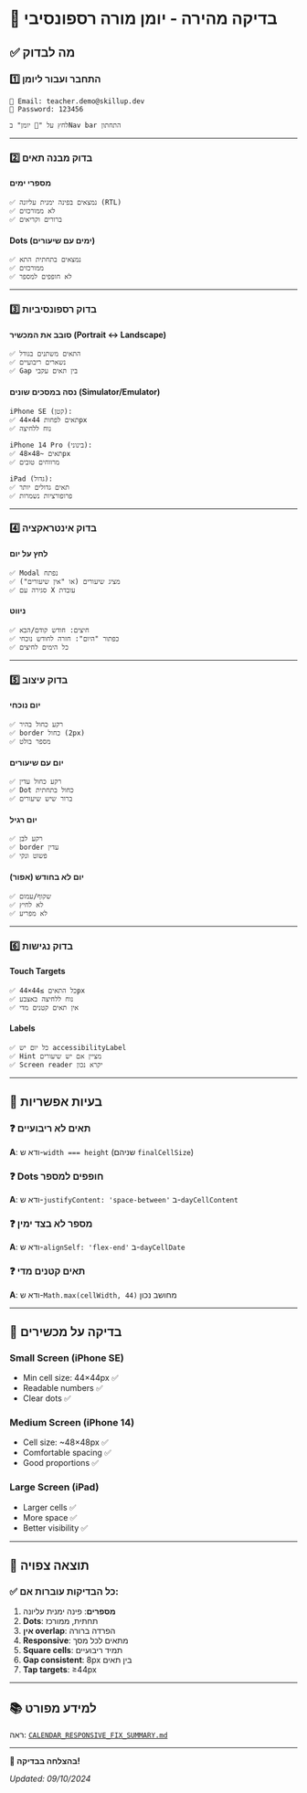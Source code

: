 # 🧪 בדיקה מהירה - יומן מורה רספונסיבי

## ✅ מה לבדוק

### 1️⃣ התחבר ועבור ליומן
```
📧 Email: teacher.demo@skillup.dev
🔑 Password: 123456

לחץ על "📅 יומן" בNav bar התחתון
```

---

### 2️⃣ בדוק מבנה תאים

#### מספרי ימים
```
✅ נמצאים בפינה ימנית עליונה (RTL)
✅ לא ממורכזים
✅ ברורים וקריאים
```

#### Dots (ימים עם שיעורים)
```
✅ נמצאים בתחתית התא
✅ ממורכזים
✅ לא חופפים למספר
```

---

### 3️⃣ בדוק רספונסיביות

#### סובב את המכשיר (Portrait ↔ Landscape)
```
✅ התאים משתנים בגודל
✅ נשארים ריבועיים
✅ Gap בין תאים עקבי
```

#### נסה במסכים שונים (Simulator/Emulator)
```
iPhone SE (קטן):
✅ תאים לפחות 44×44px
✅ נוח ללחיצה

iPhone 14 Pro (בינוני):
✅ תאים ~48×48px
✅ מרווחים טובים

iPad (גדול):
✅ תאים גדולים יותר
✅ פרופורציות נשמרות
```

---

### 4️⃣ בדוק אינטראקציה

#### לחץ על יום
```
✅ Modal נפתח
✅ מציג שיעורים (או "אין שיעורים")
✅ סגירה עם X עובדת
```

#### ניווט
```
✅ חיצים: חודש קודם/הבא
✅ כפתור "היום": חזרה לחודש נוכחי
✅ כל הימים לחיצים
```

---

### 5️⃣ בדוק עיצוב

#### יום נוכחי
```
✅ רקע כחול בהיר
✅ border כחול (2px)
✅ מספר בולט
```

#### יום עם שיעורים
```
✅ רקע כחול עדין
✅ Dot כחול בתחתית
✅ ברור שיש שיעורים
```

#### יום רגיל
```
✅ רקע לבן
✅ border עדין
✅ פשוט ונקי
```

#### יום לא בחודש (אפור)
```
✅ שקוף/עמום
✅ לא לחיץ
✅ לא מפריע
```

---

### 6️⃣ בדוק נגישות

#### Touch Targets
```
✅ כל התאים ≥44×44px
✅ נוח ללחיצה באצבע
✅ אין תאים קטנים מדי
```

#### Labels
```
✅ כל יום יש accessibilityLabel
✅ Hint מציין אם יש שיעורים
✅ Screen reader יקרא נכון
```

---

## 🐛 בעיות אפשריות

### ❓ תאים לא ריבועיים
**A**: ודא ש-`width === height` (שניהם `finalCellSize`)

### ❓ Dots חופפים למספר
**A**: ודא ש-`justifyContent: 'space-between'` ב-`dayCellContent`

### ❓ מספר לא בצד ימין
**A**: ודא ש-`alignSelf: 'flex-end'` ב-`dayCellDate`

### ❓ תאים קטנים מדי
**A**: ודא ש-`Math.max(cellWidth, 44)` מחושב נכון

---

## 📱 בדיקה על מכשירים

### Small Screen (iPhone SE)
- Min cell size: 44×44px ✅
- Readable numbers ✅
- Clear dots ✅

### Medium Screen (iPhone 14)
- Cell size: ~48×48px ✅
- Comfortable spacing ✅
- Good proportions ✅

### Large Screen (iPad)
- Larger cells ✅
- More space ✅
- Better visibility ✅

---

## 🎯 תוצאה צפויה

### ✅ כל הבדיקות עוברות אם:

1. **מספרים**: פינה ימנית עליונה
2. **Dots**: תחתית, ממורכז
3. **אין overlap**: הפרדה ברורה
4. **Responsive**: מתאים לכל מסך
5. **Square cells**: תמיד ריבועיים
6. **Gap consistent**: 8px בין תאים
7. **Tap targets**: ≥44px

---

## 📚 למידע מפורט

ראה: [`CALENDAR_RESPONSIVE_FIX_SUMMARY.md`](./CALENDAR_RESPONSIVE_FIX_SUMMARY.md)

---

**🎉 בהצלחה בבדיקה!**

*Updated: 09/10/2024*

